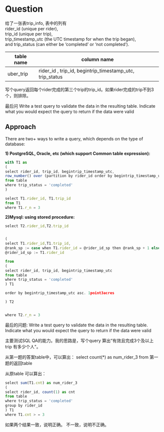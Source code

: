 # Question

给了一张表trip_info, 表中的列有\
rider_id (unique per rider), \
trip_id (unique per trip), \
trip_timestamp_utc (the UTC timestamp for when the trip began), \
and trip_status (can either be ‘completed’ or ‘not completed’).

table name | column name
--|--
uber_trip | rider_id , trip_id, begintrip_timestamp_utc, trip_status

写个query返回每个rider完成的第三个trip的trip_id。如果rider完成的trip不到3个，则排除。

最后问 Write a test query to validate the data in the resulting table. Indicate what you would expect the query to return if the data were valid

## Approach
There are two+ ways to write a query, which depends on the type of database:

**1) PostgreSQL, Oracle, etc (which support Common table expression):**

```javascript
with T1 as
(
select rider_id, trip_id, begintrip_timestamp_utc,
row_number() over (partition by rider_id order by begintrip_timestamp_utc asc) as r_n
from table
where trip_status = 'completed'
)

select T1.rider_id, T1.trip_id
from T1
where T1.r_n = 3
```

**2)Mysql: using stored procedure:**

```javascript
select T2.rider_id,T2.trip_id


(
select T1.rider_id,T1.trip_id,
@rank_sp := case when T1.rider_id = @rider_id_sp then @rank_sp + 1 else 1 end as r_n,
@rider_id_sp := T1.rider_id

from
(
select rider_id, trip_id, begintrip_timestamp_utc
from table
where trip_status = 'completed'
) T1

order by begintrip_timestamp_utc asc. 1point3acres

) T2


where T2.r_n = 3
```

最后的问题:
Write a test query to validate the data in the resulting table. Indicate what you would expect the query to return if the data were valid

主要测试SQL QA的能力。我的思路是，写个query 算出“有效且完成3个及以上trip 有多少个人"。

从第一题的答案table中，可以算出：
select count(*) as num_rider_3
from 第一题的返回table

从原table 可以算出：
```javascript
select sum(T1.cnt) as num_rider_3
(
select rider_id, count(1) as cnt
from table
where trip_status = 'completed'
group by rider_id
) T1
where T1.cnt > = 3
```
如果两个结果一致，说明正确。
不一致，说明不正确。

